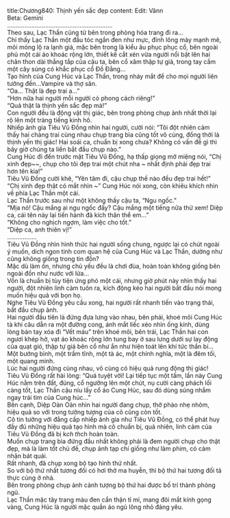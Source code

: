 title:Chương840: Thịnh yến sắc đẹp
content:
Edit: Vânn<br>Beta: Gemini<br>…………………………………………………….<br>Theo sau, Lạc Thần cũng từ bên trong phòng hóa trang đi ra…<br>Chỉ thấy Lạc Thần một đầu tóc ngắn đen như mực, đỉnh lông mày mạnh mẽ, môi mỏng lộ ra lạnh giá, mặc bên trong là kiểu âu phục phục cổ, bên ngoài phủ một cái áo khoác rộng lớn, thiết kế cắt xén vừa người nổi bật lên hai chân thon dài thẳng tắp của cậu ta, bên cổ xăm thập tự giá, trong tay cầm một cây súng có khắc phục cổ Đồ Đằng…<br>Tạo hình của Cung Húc và Lạc Thần, trong nháy mắt để cho mọi người liên tưởng đến…Vampire và thợ săn.<br>“Oa… Thật là đẹp trai a…”<br>“Hơn nữa hai người mỗi người có phong cách riêng!”<br>“Quả thật là thịnh yến sắc đẹp mà!”<br>Con người đều là động vật thị giác, bên trong phòng chụp ảnh nhất thời lại rộ lên một tràng tiếng kinh hô.<br>Nhiếp ảnh gia Tiêu Vũ Đồng nhìn hai người, cười nói: “Tôi đột nhiên cảm thấy hai chàng trai cùng nhau chụp trang bìa cũng tốt vô cùng, đồng thời là thịnh yến thị giác! Hai soái ca, chuẩn bị xong chưa? Không có vấn đề gì thì bây giờ chúng ta liền bắt đầu chụp nào.”<br>Cung Húc đi đến trước mặt Tiêu Vũ Đồng, hạ thấp giọng mở miệng nói, “Chị xinh đẹp~~, chụp cho tôi đẹp trai một chút nha ~ nhất định phải đẹp trai hơn tên kia!”<br>Tiêu Vũ Đồng cười khẽ, “Yên tâm đi, cậu chụp thế nào đều đẹp trai hết!”<br>“Chị xinh đẹp thật có mắt nhìn ~” Cung Húc nói xong, còn khiêu khích nhìn về phía Lạc Thần một cái.<br>Lạc Thần trước sau như một không thấy cậu ta, “Ngu ngốc.”<br>“Mịa nó! Cậu mắng ai ngu ngốc đấy? Cậu mắng một tiếng nữa thử xem! Diệp ca, cái tên này lại tiến hành đả kích thân thể em…”<br>“Không cho nghịch ngợm, làm việc cho tốt.”<br>“Diệp ca, anh thiên vị!”<br>……………..<br>Tiêu Vũ Đồng nhìn hình thức hai người sống chung, ngược lại có chút ngoài ý muốn, dich ngon tinh com quan hệ của Cung Húc và Lạc Thần, dường như cũng không giống trong tin đồn?<br>Mặc dù làm ồn, nhưng chủ yếu đều là chơi đùa, hoàn toàn không giống bên ngoài đồn như nước với lửa…<br>Vốn là chuẩn bị tùy tiện ứng phó một cái, nhưng giờ phút này nhìn thấy hai người, đột nhiên linh cảm tuôn ra, kích động kéo hai người bắt đầu nói mong muốn hiệu quả với bọn họ.<br>Nghe Tiêu Vũ Đồng yêu cầu xong, hai người rất nhanh tiến vào trạng thái, bắt đầu chụp ảnh.<br>Hai người đầu tiên là đứng đựa lưng vào nhau, bên phải, khoé môi Cung Húc tà khí câu dẫn ra một đường cong, ánh mắt liếc xéo nhìn ống kính, dùng lòng bàn tay xóa đi “Vết máu” trên khoé môi, bên trái, Lạc Thần hai con ngươi khép hờ, vạt áo khoác rộng lớn tung bay ở sau lưng dưới sự lay động của quạt gió, thập tự giá bên cổ như ẩn như hiện toát lên khí tức thần bí…<br>Một bướng bỉnh, một trầm tĩnh, một tà ác, một chính nghĩa, một là đêm tối, một quang minh.<br>Lúc hai người đứng cùng nhau, vô cùng có hiệu quả rung động thị giác!<br>Tiêu Vũ Đồng rất hài lòng: “Quá tuyệt vời! Lại tiếp tục một tấm, lần này Cung Húc nằm trên đất, đúng, cổ ngưỡng lên một chút, nụ cười càng phách lối càng tốt, Lạc Thần cậu níu lấy cổ áo Cung Húc, sau đó dùng súng nhắm ngay trái tim của Cung húc…”<br>Bên cạnh, Diệp Oản Oản nhìn hai người đang chụp, thở phào nhẹ nhõm, hiệu quả so với trong tưởng tượng của cô cũng còn tốt.<br>Cô tin tưởng với đẳng cấp nhiếp ảnh gia như Tiêu Vũ Đồng, có thể phát huy đầy đủ những hiệu quả tạo hình mà cô chuẩn bị, quả nhiên, linh cảm của Tiêu Vũ Đồng đã bị k*ch th*ch hoàn toàn.<br>Muốn chụp trang bìa đứng đầu nhất không phải là đem người chụp cho thật đẹp, mà là làm tốt chủ đề, chụp ảnh tạp chí giống như làm phim, có cảm nhận bát quái.<br>Rất nhanh, đã chụp xong bộ tạo hình thứ nhất.<br>So với bộ thứ nhất tương đối có hơi thở ma huyễn, thì bộ thứ hai tương đối tả thực cùng ở nhà.<br>Bên trong phòng chụp ảnh cảnh tượng bộ thứ hai được bố trí thành phòng ngủ.<br>Lạc Thần mặc tây trang màu đen cẩn thận tỉ mỉ, mang đôi mắt kính gọng vàng, Cung Húc là người mặc quần áo ngủ lông nhỏ đáng yêu.